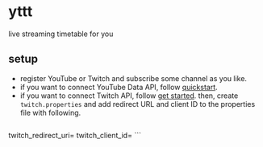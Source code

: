 # yttt

live streaming timetable for you

## setup 

- register YouTube or Twitch and subscribe some channel as you like.
- if you want to connect YouTube Data API, follow [quickstart](https://developers.google.com/youtube/v3/quickstart/android).
- if you want to connect Twitch API, follow [get started](https://dev.twitch.tv/docs/api/get-started/). 
then, create `twitch.properties` and add redirect URL and client ID to the properties file with following.
    ```properties
twitch_redirect_uri=<redirect url>
twitch_client_id=<client id>
    ```
